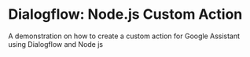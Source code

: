 # Dialogflow: Node.js Custom Action 
A demonstration on how to create a custom action for Google Assistant using Dialogflow and Node js
